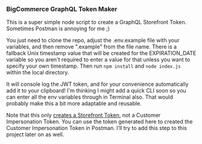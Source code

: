### BigCommerce GraphQL Token Maker

This is a super simple node script to create a GraphQL Storefront Token. Sometimes Postman is annoying for me ;) 

You just need to clone the repo, adjust the .env.example file with your variables, and then remove ".example" from the file name. There is a fallback Unix timestamp value that will be created for the EXPIRATION_DATE variable so you aren't required to enter a value for that unless you want to specify your own timestamp. Then run `npm install` and `node index.js` within the local directory.

It will console log the JWT token, and for your convenience automatically add it to your clipboard! I'm thinking I might add a quick CLI soon so you can enter all the env variables through in Terminal also. That would probably make this a bit more adaptable and reusable.

Note that this only [creates a Storefront Token](https://developer.bigcommerce.com/docs/rest-authentication/tokens#create-a-token), not a Customer Impersonation Token. You can use the token generated here to created the Customer Impersonation Token in Postman. I'll try to add this step to this project later on as well.
